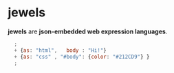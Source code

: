 # jewels

**jewels** are **json-embedded web expression languages**.

```javascript
  ;
  + {as: "html",   body : "Hi!"}
  + {as: "css" , "#body": {color: "#212CD9"} }
  ;
```

